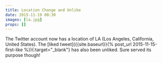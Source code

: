```yaml
---
title: Location Change and Unlike
date: 2015-11-19 00:30
images: [la.jpg]
props: []
---
```

The Twitter account now has a location of LA (Los Angeles, California, United States). The [liked tweet]({{site.baseurl}}{% post_url 2015-11-15-first-like %}){:target="_blank"} has also been unliked. Sure served its purpose though!
